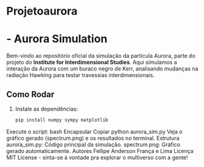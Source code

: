 # Projetoaurora

#  - Aurora Simulation

Bem-vindo ao repositório oficial da simulação da partícula Aurora, parte do projeto do **Institute for Interdimensional Studies**. Aqui simulamos a interação da Aurora com um buraco negro de Kerr, analisando mudanças na radiação Hawking para testar travessias interdimensionais.

## Como Rodar
1. Instale as dependências:
   ```bash
   pip install numpy sympy matplotlib
Execute o script:
bash
Encapsular
Copiar
python aurora_sim.py
Veja o gráfico gerado (spectrum.png) e os resultados no terminal.
Estrutura
aurora_sim.py: Código principal da simulação.
spectrum.png: Gráfico gerado automaticamente.
Autores
Fellipe Anderson França e Lima
Licença
MIT License - sinta-se à vontade pra explorar o multiverso com a gente!
